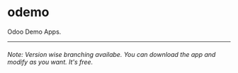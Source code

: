 # odemo
Odoo Demo Apps.

------------------------------------------------------------------------------

###### Note: Version wise branching availabe. You can download the app and modify as you want. It's free.
